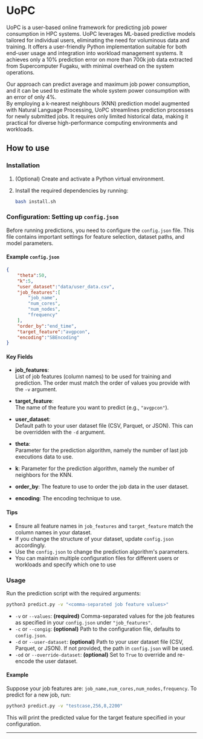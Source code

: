 # UoPC 

UoPC is a user-based online framework for predicting job power consumption in HPC systems. UoPC leverages ML-based predictive models tailored for individual users, eliminating the need for voluminous data and training. It offers a user-friendly Python implementation suitable for both end-user usage and integration into workload management systems.
It achieves only a 10% prediction error on more than 700k job data extracted from Supercomputer Fugaku, with minimal overhead on the system operations. 

Our approach can predict average and maximum job power consumption, and it can be used to estimate the whole system power consumption with an error of only 4%.  
By employing a k-nearest neighbours (KNN) prediction model augmented with Natural Language Processing, UoPC streamlines prediction processes for newly submitted jobs. It requires only limited historical data, making it practical for diverse high-performance computing environments and workloads.

## How to use

### Installation

1. (Optional) Create and activate a Python virtual environment.
2. Install the required dependencies by running:

   ```sh
   bash install.sh
   ```

### Configuration: Setting up `config.json`

Before running predictions, you need to configure the `config.json` file. This file contains important settings for feature selection, dataset paths, and model parameters.

#### Example `config.json`

```json
{
    "theta":50,
    "k":5,
    "user_dataset":"data/user_data.csv",
    "job_features":[
        "job_name",
        "num_cores",
        "num_nodes",
        "frequency"
    ],
    "order_by":"end_time",
    "target_feature":"avgpcon",
    "encoding":"SBEncoding"
}
```

#### Key Fields

- **job_features**:  
  List of job features (column names) to be used for training and prediction. The order must match the order of values you provide with the `-v` argument.

- **target_feature**:  
  The name of the feature you want to predict (e.g., `"avgpcon"`).

- **user_dataset**:  
  Default path to your user dataset file (CSV, Parquet, or JSON). This can be overridden with the `-d` argument.

- **theta**:  
  Parameter for the prediction algorithm, namely the number of last job executions data to use.

- **k**:
  Parameter for the prediction algorithm, namely the number of neighbors for the KNN.

- **order_by**:
  The feature to use to order the job data in the user dataset.
- **encoding**:
  The encoding technique to use.

#### Tips

- Ensure all feature names in `job_features` and `target_feature` match the column names in your dataset.
- If you change the structure of your dataset, update `config.json` accordingly.
- Use the `config.json` to change the prediction algorithm's parameters.
- You can maintain multiple configuration files for different users or workloads and specify which one to use 

### Usage

Run the prediction script with the required arguments:

```sh
python3 predict.py -v "<comma-separated job feature values>" 
```

- `-v` or `--values`: **(required)** Comma-separated values for the job features as specified in your `config.json` under `"job_features"`.
- `-c` or `--congig`: **(optional)** Path to the configuration file, defaults to `config.json`.
- `-d` or `--user-dataset`: **(optional)** Path to your user dataset file (CSV, Parquet, or JSON). If not provided, the path in `config.json` will be used.
- `-od` or `--override-dataset`: **(optional)** Set to `True` to override and re-encode the user dataset.

#### Example

Suppose your job features are: `job_name,num_cores,num_nodes,frequency`. To predict for a new job, run:

```sh
python3 predict.py -v "testcase,256,8,2200"
```

This will print the predicted value for the target feature specified in your configuration.

---

